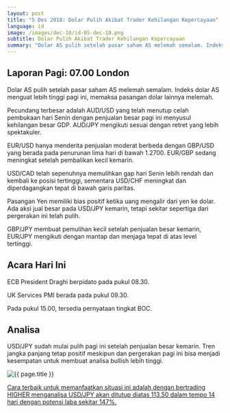 ```yaml
---
layout: post
title: "5 Des 2018: Dolar Pulih Akibat Trader Kehilangan Kepercayaan"
language: id
image: /images/dec-18/id-05-dec-18.png
subtitle: Dolar Pulih Akibat Trader Kehilangan Kepercayaan
summary: "Dolar AS pulih setelah pasar saham AS melemah semalam. Indeks dolar AS menguat lebih tinggi pagi ini, memaksa pasangan dolar lainnya melemah. USD/JPY sudah mulai pulih pagi ini setelah penjualan besar kemarin. Tren jangka panjang tetap positif meskipun dan pergerakan pagi ini bisa menjadi kesempatan untuk membuat analisa bullish lebih tinggi."
---
```

## Laporan Pagi: 07.00 London

Dolar AS pulih setelah pasar saham AS melemah semalam. Indeks dolar AS menguat lebih tinggi pagi ini, memaksa pasangan dolar lainnya melemah.

Pecundang terbesar adalah AUD/USD yang telah menutup celah pembukaan hari Senin dengan penjualan besar pagi ini menyusul kehilangan besar GDP. AUD/JPY mengikuti sesuai dengan retret yang lebih spektakuler.

EUR/USD hanya menderita penjualan moderat berbeda dengan GBP/USD yang berada pada penurunan lima hari di bawah 1.2700. EUR/GBP sedang meningkat setelah pembalikan kecil kemarin.

USD/CAD telah sepenuhnya memulihkan gap hari Senin lebih rendah dan kembali ke posisi tertinggi, sementara USD/CHF meningkat dan diperdagangkan tepat di bawah garis paritas.

Pasangan Yen memiliki bias positif ketika uang mengalir dari yen ke dolar. Ada aksi jual besar pada USD/JPY kemarin, tetapi sekitar sepertiga dari pergerakan ini telah pulih.

GBP/JPY membuat pemulihan kecil setelah penjualan besar kemarin, EUR/JPY mengikuti dengan mantap dan menjaga tepat di atas level tertinggi.

## Acara Hari Ini

ECB President Draghi berpidato pada pukul 08.30.

UK Services PMI berada pada pukul 09.30.

Pada pukul 15.00, tersedia pernyataan tingkat BOC.

## Analisa

USD/JPY sudah mulai pulih pagi ini setelah penjualan besar kemarin. Tren jangka panjang tetap positif meskipun dan pergerakan pagi ini bisa menjadi kesempatan untuk membuat analisa bullish lebih tinggi.

<img src="{{ site.url }}/images/dec-18/id-05-dec-18.png" alt="{{ page.title }}" title="{{ page.title }}">

<a href="%LINK%%?currency=USD&market=forex&underlying=frxUSDJPY&formname=higherlower&duration_amount=14&duration_units=d&amount=10&amount_type=stake&expiry_type=duration&barrier=113.50" target="_blank" rel="noopener noreferrer nofollow">Cara terbaik untuk memanfaatkan situasi ini adalah dengan bertrading HIGHER menganalisa USD/JPY akan ditutup diatas 113.50 dalam tempo 14 hari dengan potensi laba sekitar 147%.</a>
